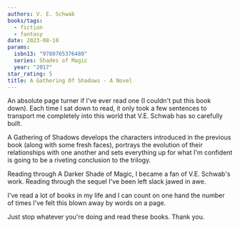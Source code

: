 ```yaml
---
authors: V. E. Schwab
books/tags:
  - fiction
  - fantasy
date: 2023-08-18
params:
  isbn13: "9780765376480"
  series: Shades of Magic
  year: "2017"
star_rating: 5
title: A Gathering Of Shadows - A Novel
---
```


An absolute page turner if I've ever read one (I couldn't put this book down). Each time I sat down to read, it only took a few sentences to transport me completely into this world that V.E. Schwab has so carefully built.

A Gathering of Shadows develops the characters introduced in the previous book (along with some fresh faces), portrays the evolution of their relationships with one another and sets everything up for what I'm confident is going to be a riveting conclusion to the trilogy.

<!--more-->

Reading through A Darker Shade of Magic, I became a fan of V.E. Schwab's work. Reading through the sequel I've been left slack jawed in awe.

I've read a lot of books in my life and I can count on one hand the number of times I've felt this blown away by words on a page.

Just stop whatever you're doing and read these books. Thank you.
